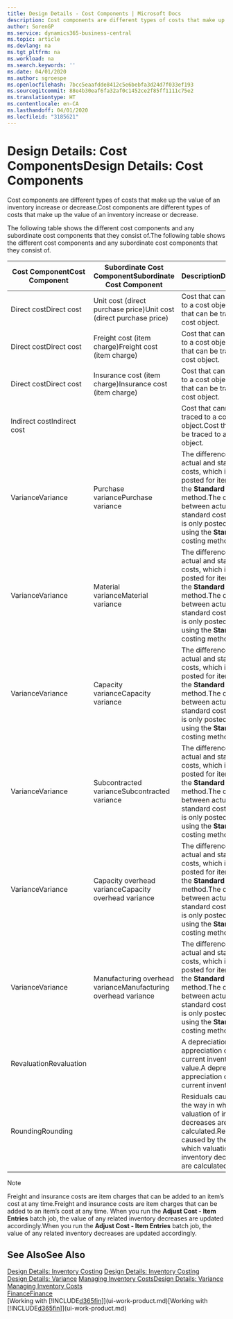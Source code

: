 ```yaml
---
title: Design Details - Cost Components | Microsoft Docs
description: Cost components are different types of costs that make up the value of an inventory increase or decrease.
author: SorenGP
ms.service: dynamics365-business-central
ms.topic: article
ms.devlang: na
ms.tgt_pltfrm: na
ms.workload: na
ms.search.keywords: ''
ms.date: 04/01/2020
ms.author: sgroespe
ms.openlocfilehash: 7bcc5eaafdde8412c5e6bebfa3d24d7f033ef193
ms.sourcegitcommit: 88e4b30eaf6fa32af0c1452ce2f85ff1111c75e2
ms.translationtype: HT
ms.contentlocale: en-CA
ms.lasthandoff: 04/01/2020
ms.locfileid: "3185621"
---
```

# <a name="design-details-cost-components"></a><span data-ttu-id="12702-103">Design Details: Cost Components</span><span class="sxs-lookup"><span data-stu-id="12702-103">Design Details: Cost Components</span></span>
<span data-ttu-id="12702-104">Cost components are different types of costs that make up the value of an inventory increase or decrease.</span><span class="sxs-lookup"><span data-stu-id="12702-104">Cost components are different types of costs that make up the value of an inventory increase or decrease.</span></span>  

 <span data-ttu-id="12702-105">The following table shows the different cost components and any subordinate cost components that they consist of.</span><span class="sxs-lookup"><span data-stu-id="12702-105">The following table shows the different cost components and any subordinate cost components that they consist of.</span></span>  

|<span data-ttu-id="12702-106">Cost Component</span><span class="sxs-lookup"><span data-stu-id="12702-106">Cost Component</span></span>|<span data-ttu-id="12702-107">Subordinate Cost Component</span><span class="sxs-lookup"><span data-stu-id="12702-107">Subordinate Cost Component</span></span>|<span data-ttu-id="12702-108">Description</span><span class="sxs-lookup"><span data-stu-id="12702-108">Description</span></span>|  
|--------------------|--------------------------------|---------------------------------------|  
|<span data-ttu-id="12702-109">Direct cost</span><span class="sxs-lookup"><span data-stu-id="12702-109">Direct cost</span></span>|<span data-ttu-id="12702-110">Unit cost (direct purchase price)</span><span class="sxs-lookup"><span data-stu-id="12702-110">Unit cost (direct purchase price)</span></span>|<span data-ttu-id="12702-111">Cost that can be traced to a cost object.</span><span class="sxs-lookup"><span data-stu-id="12702-111">Cost that can be traced to a cost object.</span></span>|  
|<span data-ttu-id="12702-112">Direct cost</span><span class="sxs-lookup"><span data-stu-id="12702-112">Direct cost</span></span>|<span data-ttu-id="12702-113">Freight cost (item charge)</span><span class="sxs-lookup"><span data-stu-id="12702-113">Freight cost (item charge)</span></span>|<span data-ttu-id="12702-114">Cost that can be traced to a cost object.</span><span class="sxs-lookup"><span data-stu-id="12702-114">Cost that can be traced to a cost object.</span></span>|  
|<span data-ttu-id="12702-115">Direct cost</span><span class="sxs-lookup"><span data-stu-id="12702-115">Direct cost</span></span>|<span data-ttu-id="12702-116">Insurance cost (item charge)</span><span class="sxs-lookup"><span data-stu-id="12702-116">Insurance cost (item charge)</span></span>|<span data-ttu-id="12702-117">Cost that can be traced to a cost object.</span><span class="sxs-lookup"><span data-stu-id="12702-117">Cost that can be traced to a cost object.</span></span>|  
|<span data-ttu-id="12702-118">Indirect cost</span><span class="sxs-lookup"><span data-stu-id="12702-118">Indirect cost</span></span>||<span data-ttu-id="12702-119">Cost that cannot be traced to a cost object.</span><span class="sxs-lookup"><span data-stu-id="12702-119">Cost that cannot be traced to a cost object.</span></span>|  
|<span data-ttu-id="12702-120">Variance</span><span class="sxs-lookup"><span data-stu-id="12702-120">Variance</span></span>|<span data-ttu-id="12702-121">Purchase variance</span><span class="sxs-lookup"><span data-stu-id="12702-121">Purchase variance</span></span>|<span data-ttu-id="12702-122">The difference between actual and standard costs, which is only posted for items using the **Standard** costing method.</span><span class="sxs-lookup"><span data-stu-id="12702-122">The difference between actual and standard costs, which is only posted for items using the **Standard** costing method.</span></span>|  
|<span data-ttu-id="12702-123">Variance</span><span class="sxs-lookup"><span data-stu-id="12702-123">Variance</span></span>|<span data-ttu-id="12702-124">Material variance</span><span class="sxs-lookup"><span data-stu-id="12702-124">Material variance</span></span>|<span data-ttu-id="12702-125">The difference between actual and standard costs, which is only posted for items using the **Standard** costing method.</span><span class="sxs-lookup"><span data-stu-id="12702-125">The difference between actual and standard costs, which is only posted for items using the **Standard** costing method.</span></span>|  
|<span data-ttu-id="12702-126">Variance</span><span class="sxs-lookup"><span data-stu-id="12702-126">Variance</span></span>|<span data-ttu-id="12702-127">Capacity variance</span><span class="sxs-lookup"><span data-stu-id="12702-127">Capacity variance</span></span>|<span data-ttu-id="12702-128">The difference between actual and standard costs, which is only posted for items using the **Standard** costing method.</span><span class="sxs-lookup"><span data-stu-id="12702-128">The difference between actual and standard costs, which is only posted for items using the **Standard** costing method.</span></span>|  
|<span data-ttu-id="12702-129">Variance</span><span class="sxs-lookup"><span data-stu-id="12702-129">Variance</span></span>|<span data-ttu-id="12702-130">Subcontracted variance</span><span class="sxs-lookup"><span data-stu-id="12702-130">Subcontracted variance</span></span>|<span data-ttu-id="12702-131">The difference between actual and standard costs, which is only posted for items using the **Standard** costing method.</span><span class="sxs-lookup"><span data-stu-id="12702-131">The difference between actual and standard costs, which is only posted for items using the **Standard** costing method.</span></span>|  
|<span data-ttu-id="12702-132">Variance</span><span class="sxs-lookup"><span data-stu-id="12702-132">Variance</span></span>|<span data-ttu-id="12702-133">Capacity overhead variance</span><span class="sxs-lookup"><span data-stu-id="12702-133">Capacity overhead variance</span></span>|<span data-ttu-id="12702-134">The difference between actual and standard costs, which is only posted for items using the **Standard** costing method.</span><span class="sxs-lookup"><span data-stu-id="12702-134">The difference between actual and standard costs, which is only posted for items using the **Standard** costing method.</span></span>|  
|<span data-ttu-id="12702-135">Variance</span><span class="sxs-lookup"><span data-stu-id="12702-135">Variance</span></span>|<span data-ttu-id="12702-136">Manufacturing overhead variance</span><span class="sxs-lookup"><span data-stu-id="12702-136">Manufacturing overhead variance</span></span>|<span data-ttu-id="12702-137">The difference between actual and standard costs, which is only posted for items using the **Standard** costing method.</span><span class="sxs-lookup"><span data-stu-id="12702-137">The difference between actual and standard costs, which is only posted for items using the **Standard** costing method.</span></span>|  
|<span data-ttu-id="12702-138">Revaluation</span><span class="sxs-lookup"><span data-stu-id="12702-138">Revaluation</span></span>||<span data-ttu-id="12702-139">A depreciation or appreciation of the current inventory value.</span><span class="sxs-lookup"><span data-stu-id="12702-139">A depreciation or appreciation of the current inventory value.</span></span>|  
|<span data-ttu-id="12702-140">Rounding</span><span class="sxs-lookup"><span data-stu-id="12702-140">Rounding</span></span>||<span data-ttu-id="12702-141">Residuals caused by the way in which valuation of inventory decreases are calculated.</span><span class="sxs-lookup"><span data-stu-id="12702-141">Residuals caused by the way in which valuation of inventory decreases are calculated.</span></span>|  

> [!NOTE]  
>  <span data-ttu-id="12702-142">Freight and insurance costs are item charges that can be added to an item’s cost at any time.</span><span class="sxs-lookup"><span data-stu-id="12702-142">Freight and insurance costs are item charges that can be added to an item’s cost at any time.</span></span> <span data-ttu-id="12702-143">When you run the **Adjust Cost - Item Entries** batch job, the value of any related inventory decreases are updated accordingly.</span><span class="sxs-lookup"><span data-stu-id="12702-143">When you run the **Adjust Cost - Item Entries** batch job, the value of any related inventory decreases are updated accordingly.</span></span>  

## <a name="see-also"></a><span data-ttu-id="12702-144">See Also</span><span class="sxs-lookup"><span data-stu-id="12702-144">See Also</span></span>  
 <span data-ttu-id="12702-145">[Design Details: Inventory Costing](design-details-inventory-costing.md) </span><span class="sxs-lookup"><span data-stu-id="12702-145">[Design Details: Inventory Costing](design-details-inventory-costing.md) </span></span>  
 <span data-ttu-id="12702-146">[Design Details: Variance](design-details-variance.md) [Managing Inventory Costs](finance-manage-inventory-costs.md)</span><span class="sxs-lookup"><span data-stu-id="12702-146">[Design Details: Variance](design-details-variance.md) [Managing Inventory Costs](finance-manage-inventory-costs.md)</span></span>  
 [<span data-ttu-id="12702-147">Finance</span><span class="sxs-lookup"><span data-stu-id="12702-147">Finance</span></span>](finance.md)  
 <span data-ttu-id="12702-148">[Working with [!INCLUDE[d365fin](includes/d365fin_md.md)]](ui-work-product.md)</span><span class="sxs-lookup"><span data-stu-id="12702-148">[Working with [!INCLUDE[d365fin](includes/d365fin_md.md)]](ui-work-product.md)</span></span>  
